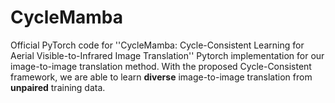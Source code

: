 # CycleMamba
Official PyTorch code for ''CycleMamba: Cycle-Consistent Learning for Aerial Visible-to-Infrared Image Translation''
Pytorch implementation for our image-to-image translation method. With the proposed Cycle-Consistent framework, we are able to learn **diverse** image-to-image translation from **unpaired** training data.

